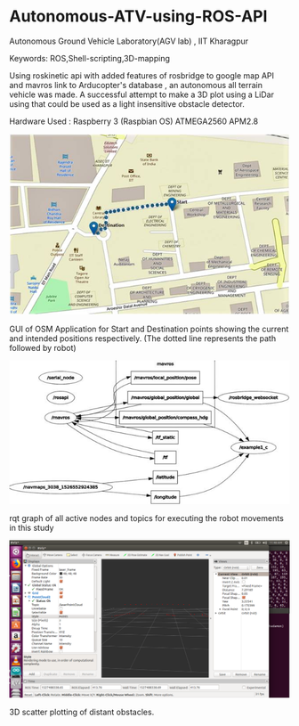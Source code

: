 # Autonomous-ATV-using-ROS-API
Autonomous Ground Vehicle Laboratory(AGV lab) , IIT Kharagpur

Keywords: ROS,Shell-scripting,3D-mapping

Using roskinetic api with added features of rosbridge to google map API and mavros link to Arducopter's database , an autonomous all terrain vehicle was made.
A successful attempt to make a 3D plot using a LiDar using that could be used as a light insensitive obstacle detector.

Hardware Used :
Raspberry 3 (Raspbian OS)
ATMEGA2560
APM2.8


![GUI of OSM Application for Start and Destination points showing the current and intended positions respectively.  (The dotted line represents the path followed by robot). ](https://github.com/Manas173/Autonomous-ATV-using-ROS-API/blob/master/image002.jpg)


GUI of OSM Application for Start and Destination points showing the current and intended positions respectively.  (The dotted line represents the path followed by robot)


![rqt graph of all active nodes and topics for executing the robot movements in this study ](https://github.com/Manas173/Autonomous-ATV-using-ROS-API/blob/master/image002%20(1).jpg)

rqt graph of all active nodes and topics for executing the robot movements in this study


![3D scatter plotting of distant obstacle](https://github.com/Manas173/Autonomous-ATV-using-ROS-API/blob/master/Screenshot%20from%202018-05-28%2011-48-58.png)

3D scatter plotting of distant obstacles.
